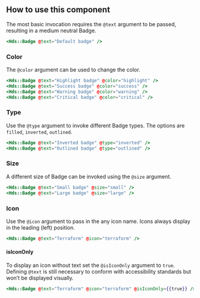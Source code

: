 ## How to use this component

The most basic invocation requires the `@text` argument to be passed, resulting in a medium neutral Badge.

```handlebars
<Hds::Badge @text="Default badge" />
```

### Color

The `@color` argument can be used to change the color.

```handlebars
<Hds::Badge @text="Highlight badge" @color="highlight" />
<Hds::Badge @text="Success badge" @color="success" />
<Hds::Badge @text="Warning badge" @color="warning" />
<Hds::Badge @text="Critical badge" @color="critical" />
```

### Type

Use the `@type` argument to invoke different Badge types. The options are `filled`, `inverted`, `outlined`.

```handlebars
<Hds::Badge @text="Inverted badge" @type="inverted" />
<Hds::Badge @text="Outlined badge" @type="outlined" />
```

### Size

A different size of Badge can be invoked using the `@size` argument.

```handlebars
<Hds::Badge @text="Small badge" @size="small" />
<Hds::Badge @text="Large badge" @size="large" />
```

### Icon

Use the `@icon` argument to pass in the any icon name. Icons always display in the leading (left) position.

```handlebars
<Hds::Badge @text="Terraform" @icon="terraform" />
```

#### isIconOnly

To display an icon without text set the `@isIconOnly` argument to `true`. Defining `@text` is still necessary to conform with accessibility standards but won’t be displayed visually.

```handlebars
<Hds::Badge @text="Terraform" @icon="terraform" @isIconOnly={{true}} />
```
